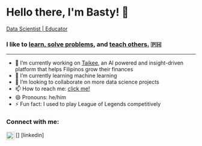 <h1> Hello there, I'm Basty! 👋 </h1>
<p><u>Data Scientist | Educator</u></p>

<h3>I like to <b><u>learn, solve problems,</b></u> and <b><u>teach others.</b></u> 🇵🇭 </h3>
<p> 
<hr>

- 🔭 I’m currently working on <a href='https://www.taikee.co/'>Taikee</a>, an AI powered and insight-driven platform that helps Filipinos grow their finances
- 🌱 I’m currently learning machine learning
- 👯 I’m looking to collaborate on more data science projects
- 📫 How to reach me: <a href='mailto:sebastianmvergara.tech@gmail.com'> click me! </a>
- 😄 Pronouns: he/him
- ⚡ Fun fact: I used to play League of Legends competitively

### Connect with me:
[<img align="left" alt="linkedin" width="22px" src="https://cdn.jsdelivr.net/npm/simple-cions@v3/icons/linkedin.svg" />] [linkedin]

